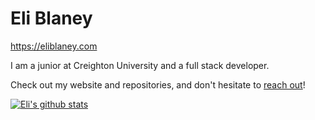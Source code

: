 # Eli Blaney

https://eliblaney.com

I am a junior at Creighton University and a full stack developer.

Check out my website and repositories, and don't hesitate to [reach out](mailto:eliblaney@gmail.com)!

[![Eli's github stats](https://github-readme-stats.vercel.app/api?username=eliblaney&count_private=true&show_icons=true&theme=tokyonight)](https://github.com/anuraghazra/github-readme-stats)
